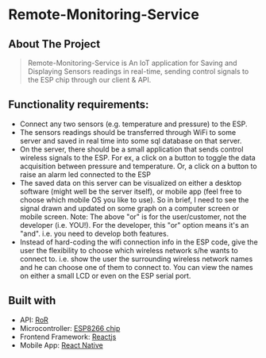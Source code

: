 # Remote-Monitoring-Service

## About The Project
> Remote-Monitoring-Service is An IoT application for Saving and Displaying Sensors readings in real-time, sending control signals to the ESP chip through our client & API.

## Functionality requirements:
- Connect any two sensors (e.g. temperature and pressure) to the ESP.
- The sensors readings should be transferred through WiFi to some server and saved in real time into some sql database on that server.
- On the server, there should be a small application that sends control wireless signals to the ESP. For ex, a click on a button to toggle the data acquisition between pressure and temperature. Or, a click on a button to raise an alarm led connected to the ESP
- The saved data on this server can be visualized on either a desktop software (might well be the server itself), or mobile app (feel free to choose which mobile OS you like to use). So in brief, I need to see the signal drawn and updated on some graph on a computer screen or mobile screen.
Note: The above "or" is for the user/customer, not the developer (i.e. YOU!). For the developer, this  "or" option means it's an  "and". i.e. you need to develop both features.
- Instead of hard-coding the wifi connection info in the ESP code, give the user the flexibility to choose which wireless network s/he wants to connect to. i.e. show the user the surrounding wireless network names and he can choose one of them to connect to. You can view the names on either a small LCD or even on the ESP serial port.

## Built with
- API: [RoR](https://rubyonrails.org/)
- Microcontroller: [ESP8266 chip](https://www.adafruit.com/product/2821)
- Frontend Framework: [Reactjs](https://reactjs.org/)
- Mobile App: [React Native](https://reactnative.dev/)


